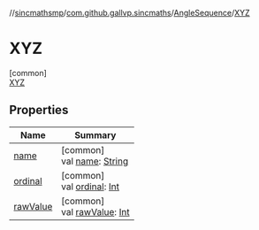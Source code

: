//[sincmathsmp](../../../../index.md)/[com.github.gallvp.sincmaths](../../index.md)/[AngleSequence](../index.md)/[XYZ](index.md)

# XYZ

[common]\
[XYZ](index.md)

## Properties

| Name | Summary |
|---|---|
| [name](index.md#-372974862%2FProperties%2F1423245946) | [common]<br>val [name](index.md#-372974862%2FProperties%2F1423245946): [String](https://kotlinlang.org/api/latest/jvm/stdlib/kotlin/-string/index.html) |
| [ordinal](index.md#-739389684%2FProperties%2F1423245946) | [common]<br>val [ordinal](index.md#-739389684%2FProperties%2F1423245946): [Int](https://kotlinlang.org/api/latest/jvm/stdlib/kotlin/-int/index.html) |
| [rawValue](../raw-value.md) | [common]<br>val [rawValue](../raw-value.md): [Int](https://kotlinlang.org/api/latest/jvm/stdlib/kotlin/-int/index.html) |
